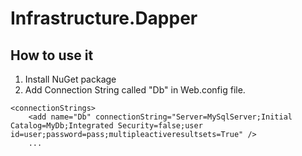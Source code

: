 Infrastructure.Dapper
===================

How to use it
----------------

1) Install NuGet package
2) Add Connection String called "Db" in Web.config file.

```
<connectionStrings>
    <add name="Db" connectionString="Server=MySqlServer;Initial Catalog=MyDb;Integrated Security=false;user id=user;password=pass;multipleactiveresultsets=True" />
    ...
  
```
